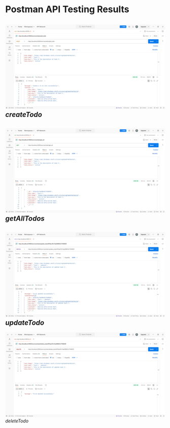 # Postman API Testing Results

![Create](postman-screenshots/create.png)
*createTodo*
---

![getAll](postman-screenshots/getAll.png)
*getAllTodos*
---

![update](postman-screenshots/update.png)
*updateTodo*
---

![delete](postman-screenshots/delete.png)
*deleteTodo*